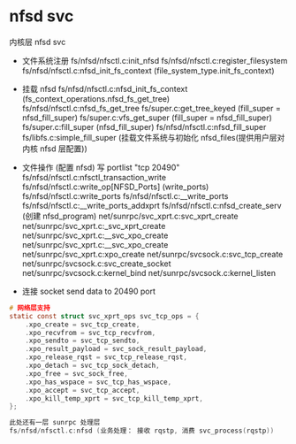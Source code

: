 # nfsd svc
内核层 nfsd svc

- 文件系统注册
fs/nfsd/nfsctl.c:init_nfsd
    fs/nfsd/nfsctl.c:register_filesystem
        fs/nfsd/nfsctl.c:nfsd_init_fs_context (file_system_type.init_fs_context)

- 挂载 nfsd
fs/nfsd/nfsctl.c:nfsd_init_fs_context (fs_context_operations.nfsd_fs_get_tree)
    fs/nfsd/nfsctl.c:nfsd_fs_get_tree 
        fs/super.c:get_tree_keyed (fill_super = nfsd_fill_super)
            fs/super.c:vfs_get_super (fill_super = nfsd_fill_super)
                fs/super.c:fill_super (nfsd_fill_super)
                    fs/nfsd/nfsctl.c:nfsd_fill_super 
                        fs/libfs.c:simple_fill_super (挂载文件系统与初始化 nfsd_files(提供用户层对内核 nfsd 层配置)) 

- 文件操作 (配置 nfsd)
写 portlist "tcp 20490" 
fs/nfsd/nfsctl.c:nfsctl_transaction_write
    fs/nfsd/nfsctl.c:write_op[NFSD_Ports] (write_ports)
        fs/nfsd/nfsctl.c:write_ports
            fs/nfsd/nfsctl.c:__write_ports
                fs/nfsd/nfsctl.c:__write_ports_addxprt
                    fs/nfsd/nfsctl.c:nfsd_create_serv (创建 nfsd_program)
                    net/sunrpc/svc_xprt.c:svc_xprt_create
                        net/sunrpc/svc_xprt.c:_svc_xprt_create
                            net/sunrpc/svc_xprt.c:__svc_xpo_create
                                net/sunrpc/svc_xprt.c:__svc_xpo_create
                                    net/sunrpc/svc_xprt.c:xpo_create
                                        net/sunrpc/svcsock.c:svc_tcp_create
                                            net/sunrpc/svcsock.c:svc_create_socket
                                                net/sunrpc/svcsock.c:kernel_bind
                                                net/sunrpc/svcsock.c:kernel_listen

- 连接 socket send data to 20490 port
```c
# 网络层支持
static const struct svc_xprt_ops svc_tcp_ops = {
	.xpo_create = svc_tcp_create,
	.xpo_recvfrom = svc_tcp_recvfrom,
	.xpo_sendto = svc_tcp_sendto,
	.xpo_result_payload = svc_sock_result_payload,
	.xpo_release_rqst = svc_tcp_release_rqst,
	.xpo_detach = svc_tcp_sock_detach,
	.xpo_free = svc_sock_free,
	.xpo_has_wspace = svc_tcp_has_wspace,
	.xpo_accept = svc_tcp_accept,
	.xpo_kill_temp_xprt = svc_tcp_kill_temp_xprt,
};

此处还有一层 sunrpc 处理层
fs/nfsd/nfsctl.c:nfsd (业务处理： 接收 rqstp, 消费 svc_process(rqstp))
```
